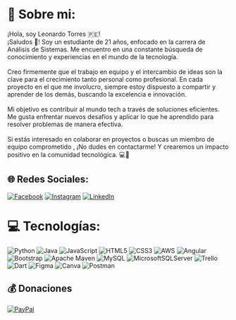 # 💫 Sobre mi:
¡Hola, soy Leonardo Torres 🇵🇪!<br>¡Saludos 👋! Soy un estudiante de 21 años, enfocado en la carrera de Análisis de Sistemas. Me encuentro en una constante búsqueda de conocimiento y experiencias en el mundo de la tecnología.<br><br>Creo firmemente que el trabajo en equipo y el intercambio de ideas son la clave para el crecimiento tanto personal como profesional. En cada proyecto en el que me involucro, siempre estoy dispuesto a compartir y aprender de los demás, buscando la excelencia e innovación.<br><br>Mi objetivo es contribuir al mundo tech a través de soluciones eficientes. Me gusta enfrentar nuevos desafíos y aplicar lo que he aprendido para resolver problemas de manera efectiva.<br><br>Si estás interesado en colaborar en proyectos o buscas un miembro de equipo comprometido , ¡No dudes en contactarme! Y crearemos un impacto positivo en la comunidad tecnológica. 💻🌟


## 🌐 Redes Sociales:
[![Facebook](https://img.shields.io/badge/Facebook-%231877F2.svg?logo=Facebook&logoColor=white)](https://facebook.com/leo.vt.31) [![Instagram](https://img.shields.io/badge/Instagram-%23E4405F.svg?logo=Instagram&logoColor=white)](https://instagram.com/@leotrrs625) [![LinkedIn](https://img.shields.io/badge/LinkedIn-%230077B5.svg?logo=linkedin&logoColor=white)](https://linkedin.com/in/torres-vicente-leonardo-699755235) 

# 💻 Tecnologías:
![Python](https://img.shields.io/badge/python-3670A0?style=for-the-badge&logo=python&logoColor=ffdd54) ![Java](https://img.shields.io/badge/java-%23ED8B00.svg?style=for-the-badge&logo=openjdk&logoColor=white) ![JavaScript](https://img.shields.io/badge/javascript-%23323330.svg?style=for-the-badge&logo=javascript&logoColor=%23F7DF1E) ![HTML5](https://img.shields.io/badge/html5-%23E34F26.svg?style=for-the-badge&logo=html5&logoColor=white) ![CSS3](https://img.shields.io/badge/css3-%231572B6.svg?style=for-the-badge&logo=css3&logoColor=white) ![AWS](https://img.shields.io/badge/AWS-%23FF9900.svg?style=for-the-badge&logo=amazon-aws&logoColor=white) ![Angular](https://img.shields.io/badge/angular-%23DD0031.svg?style=for-the-badge&logo=angular&logoColor=white) ![Bootstrap](https://img.shields.io/badge/bootstrap-%238511FA.svg?style=for-the-badge&logo=bootstrap&logoColor=white) ![Apache Maven](https://img.shields.io/badge/Apache%20Maven-C71A36?style=for-the-badge&logo=Apache%20Maven&logoColor=white) ![MySQL](https://img.shields.io/badge/mysql-%2300000f.svg?style=for-the-badge&logo=mysql&logoColor=white) ![MicrosoftSQLServer](https://img.shields.io/badge/Microsoft%20SQL%20Server-CC2927?style=for-the-badge&logo=microsoft%20sql%20server&logoColor=white) ![Trello](https://img.shields.io/badge/Trello-%23026AA7.svg?style=for-the-badge&logo=Trello&logoColor=white) ![Dart](https://img.shields.io/badge/dart-%230175C2.svg?style=for-the-badge&logo=dart&logoColor=white) ![Figma](https://img.shields.io/badge/figma-%23F24E1E.svg?style=for-the-badge&logo=figma&logoColor=white) ![Canva](https://img.shields.io/badge/Canva-%2300C4CC.svg?style=for-the-badge&logo=Canva&logoColor=white) ![Postman](https://img.shields.io/badge/Postman-FF6C37?style=for-the-badge&logo=postman&logoColor=white)
  ## 💰 Donaciones
  [![PayPal](https://img.shields.io/badge/PayPal-00457C?style=for-the-badge&logo=paypal&logoColor=white)](https://paypal.me/paypal.me/leotv625) 

  
<!-- Proudly created with GPRM ( https://gprm.itsvg.in ) -->
